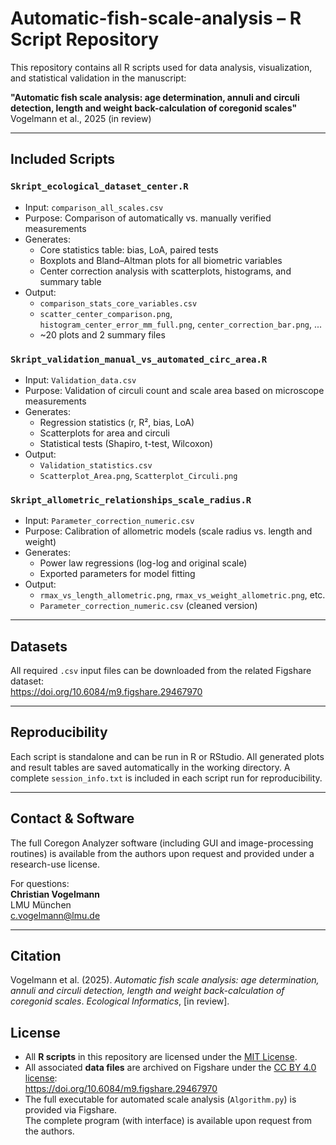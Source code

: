 # Automatic-fish-scale-analysis – R Script Repository

This repository contains all R scripts used for data analysis, visualization, and statistical validation in the manuscript:

**"Automatic fish scale analysis: age determination, annuli and circuli detection, length and weight back-calculation of coregonid scales"**  
Vogelmann et al., 2025 (in review)

---

##  Included Scripts

###  `Skript_ecological_dataset_center.R`
- Input: `comparison_all_scales.csv`
- Purpose: Comparison of automatically vs. manually verified measurements
- Generates:
  - Core statistics table: bias, LoA, paired tests
  - Boxplots and Bland–Altman plots for all biometric variables
  - Center correction analysis with scatterplots, histograms, and summary table
- Output:  
  - `comparison_stats_core_variables.csv`  
  - `scatter_center_comparison.png`, `histogram_center_error_mm_full.png`, `center_correction_bar.png`, ...  
  - ~20 plots and 2 summary files  

###  `Skript_validation_manual_vs_automated_circ_area.R`
- Input: `Validation_data.csv`
- Purpose: Validation of circuli count and scale area based on microscope measurements
- Generates:
  - Regression statistics (r, R², bias, LoA)
  - Scatterplots for area and circuli
  - Statistical tests (Shapiro, t-test, Wilcoxon)
- Output:  
  - `Validation_statistics.csv`  
  - `Scatterplot_Area.png`, `Scatterplot_Circuli.png`

###  `Skript_allometric_relationships_scale_radius.R`
- Input: `Parameter_correction_numeric.csv`
- Purpose: Calibration of allometric models (scale radius vs. length and weight)
- Generates:
  - Power law regressions (log-log and original scale)
  - Exported parameters for model fitting
- Output:  
  - `rmax_vs_length_allometric.png`, `rmax_vs_weight_allometric.png`, etc.  
  - `Parameter_correction_numeric.csv` (cleaned version)

---

##  Datasets

All required `.csv` input files can be downloaded from the related Figshare dataset:  
https://doi.org/10.6084/m9.figshare.29467970

---

##  Reproducibility

Each script is standalone and can be run in R or RStudio. All generated plots and result tables are saved automatically in the working directory. A complete `session_info.txt` is included in each script run for reproducibility.

---

##  Contact & Software

The full Coregon Analyzer software (including GUI and image-processing routines) is available from the authors upon request and provided under a research-use license.

For questions:  
**Christian Vogelmann**  
LMU München  
 c.vogelmann@lmu.de

---

##  Citation

Vogelmann et al. (2025). _Automatic fish scale analysis: age determination, annuli and circuli detection, length and weight back-calculation of coregonid scales_. *Ecological Informatics*, [in review].

##  License

- All **R scripts** in this repository are licensed under the [MIT License](LICENSE).
- All associated **data files** are archived on Figshare under the [CC BY 4.0 license](https://creativecommons.org/licenses/by/4.0/):  
  https://doi.org/10.6084/m9.figshare.29467970
- The full executable for automated scale analysis (`Algorithm.py`) is provided via Figshare.  
  The complete program (with interface) is available upon request from the authors.
